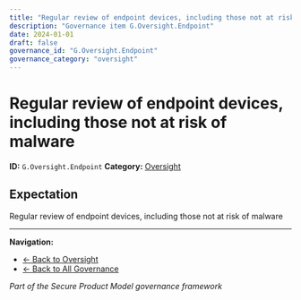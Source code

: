 ```yaml
---
title: "Regular review of endpoint devices, including those not at risk of malware"
description: "Governance item G.Oversight.Endpoint"
date: 2024-01-01
draft: false
governance_id: "G.Oversight.Endpoint"
governance_category: "oversight"
---
```


# Regular review of endpoint devices, including those not at risk of malware

**ID:** `G.Oversight.Endpoint`
**Category:** [Oversight](../)

## Expectation

Regular review of endpoint devices, including those not at risk of malware


---

**Navigation:**
- [← Back to Oversight](../)
- [← Back to All Governance](/governance/)

*Part of the Secure Product Model governance framework*
